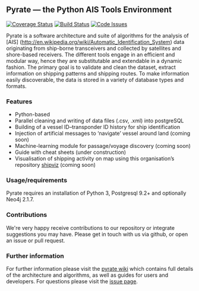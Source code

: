## Pyrate &mdash; the Python AIS Tools Environment

[![Coverage Status](https://coveralls.io/repos/github/willu47/pyrate/badge.svg?branch=test_db)](https://coveralls.io/github/willu47/pyrate?branch=test_db)
[![Build Status](https://travis-ci.org/willu47/pyrate.svg?branch=master)](https://travis-ci.org/willu47/pyrate)
[![Code Issues](https://www.quantifiedcode.com/api/v1/project/47c974bd83ed47ce88dac312464ab3b0/badge.svg)](https://www.quantifiedcode.com/app/project/47c974bd83ed47ce88dac312464ab3b0)

Pyrate is a software architecture and suite of algorithms for the analysis of [AIS] (http://en.wikipedia.org/wiki/Automatic_Identification_System) data originating from ship-borne transceivers and collected by satellites and shore-based receivers. The different tools engage in an efficient and modular way, hence they are substitutable and extendable in a dynamic fashion. The primary goal is to validate and clean the dataset, extract information on shipping patterns and shipping routes. To make information easily discoverable, the data is stored in a variety of database types and formats.

### Features

* Python-based
* Parallel cleaning and writing of data files (.csv, .xml) into postgreSQL
* Building of a vessel ID&ndash;transponder ID history for ship identification
* Injection of artificial messages to ‘navigate’ vessel around land (coming soon)
* Machine-learning module for passage/voyage discovery (coming soon)
* Guide with cheat sheets (under construction)
* Visualisation of shipping activity on map using this organisation’s repository [shipviz](https://github.com/UCL-ShippingGroup/shipviz) (coming soon)

### Usage/requirements

Pyrate requires an installation of Python 3, Postgresql 9.2+  and optionally Neo4j 2.1.7.

### Contributions

We're very happy receive contributions to our repository or integrate suggestions you may have. Please get in touch with us via github, or open an issue or pull request.

### Further information

For further information please visit the [pyrate wiki](https://github.com/UCL-ShippingGroup/pyrate/wiki) which contains full details of the architecture and algorithms, as well as guides for users and developers.
For questions please visit the [issue page](https://github.com/UCL-ShippingGroup/pyrate/issues).

